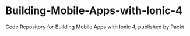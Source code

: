 # Building-Mobile-Apps-with-Ionic-4
Code Repository for Building Mobile Apps with Ionic 4, published by Packt
